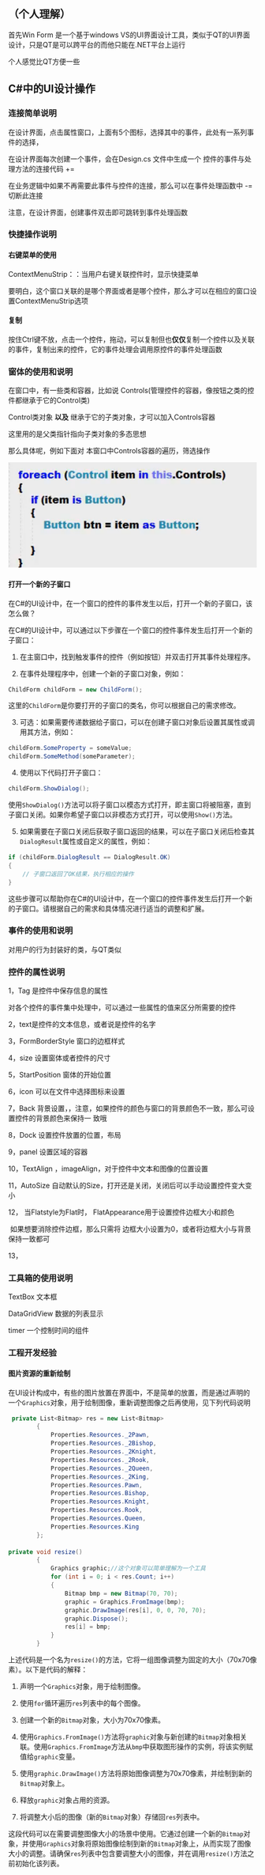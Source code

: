 ## （个人理解）

首先Win Form 是一个基于windows VS的UI界面设计工具，类似于QT的UI界面设计，只是QT是可以跨平台的而他只能在.NET平台上运行

个人感觉比QT方便一些



## C#中的UI设计操作



### 连接简单说明

在设计界面，点击属性窗口，上面有5个图标，选择其中的事件，此处有一系列事件的选择，

在设计界面每次创建一个事件，会在Design.cs 文件中生成一个  控件的事件与处理方法的连接代码 +=

在业务逻辑中如果不再需要此事件与控件的连接，那么可以在事件处理函数中 -= 切断此连接 

注意，在设计界面，创建事件双击即可跳转到事件处理函数





### 快捷操作说明

#### 右键菜单的使用

ContextMenuStrip：：当用户右键关联控件时，显示快捷菜单

要明白，这个窗口关联的是哪个界面或者是哪个控件，那么才可以在相应的窗口设置ContextMenuStrip选项



#### 复制

按住Ctrl键不放，点击一个控件，拖动，可以复制但也**仅仅**复制一个控件以及关联的事件，复制出来的控件，它的事件处理会调用原控件的事件处理函数





### 窗体的使用和说明

在窗口中，有一些类和容器，比如说 Controls(管理控件的容器，像按钮之类的控件都继承于它的Control类)

Control类对象  **以及**  继承于它的子类对象，才可以加入Controls容器

这里用的是父类指针指向子类对象的多态思想

那么具体呢，例如下面对  本窗口中Controls容器的遍历，筛选操作

![微信截图_20230626145535](picture\微信截图_20230626145535.png)



#### 打开一个新的子窗口

在C#的UI设计中，在一个窗口的控件的事件发生以后，打开一个新的子窗口，该怎么做？

在C#的UI设计中，可以通过以下步骤在一个窗口的控件事件发生后打开一个新的子窗口：

1. 在主窗口中，找到触发事件的控件（例如按钮）并双击打开其事件处理程序。

2. 在事件处理程序中，创建一个新的子窗口对象，例如：

```csharp
ChildForm childForm = new ChildForm();
```

这里的`ChildForm`是你要打开的子窗口的类名，你可以根据自己的需求修改。

3. 可选：如果需要传递数据给子窗口，可以在创建子窗口对象后设置其属性或调用其方法，例如：

```csharp
childForm.SomeProperty = someValue;
childForm.SomeMethod(someParameter);
```

4. 使用以下代码打开子窗口：

```csharp
childForm.ShowDialog();
```

使用`ShowDialog()`方法可以将子窗口以模态方式打开，即主窗口将被阻塞，直到子窗口关闭。如果你希望子窗口以非模态方式打开，可以使用`Show()`方法。

5. 如果需要在子窗口关闭后获取子窗口返回的结果，可以在子窗口关闭后检查其`DialogResult`属性或自定义的属性，例如：

```csharp
if (childForm.DialogResult == DialogResult.OK)
{
    // 子窗口返回了OK结果，执行相应的操作
}
```

这些步骤可以帮助你在C#的UI设计中，在一个窗口的控件事件发生后打开一个新的子窗口。请根据自己的需求和具体情况进行适当的调整和扩展。



### 事件的使用和说明

对用户的行为封装好的类，与QT类似



### 控件的属性说明

1，Tag 是控件中保存信息的属性

​		对各个控件的事件集中处理中，可以通过一些属性的值来区分所需要的控件

2，text是控件的文本信息，或者说是控件的名字

3，FormBorderStyle    窗口的边框样式

4，size      设置窗体或者控件的尺寸

5，StartPosition   窗体的开始位置

6，icon    可以在文件中选择图标来设置

7，Back   背景设置，，注意，如果控件的颜色与窗口的背景颜色不一致，那么可设置控件的背景颜色来保持一		致哦

8，Dock   设置控件放置的位置，布局

9，panel   设置区域的容器

10，TextAlign  ，imageAlign，对于控件中文本和图像的位置设置

11，AutoSize   自动默认的Size，打开还是关闭，关闭后可以手动设置控件变大变小

12，  当Flatstyle为Flat时，        FlatAppearance用于设置控件边框大小和颜色

​			如果想要消除控件边框，那么只需将  边框大小设置为0，或者将边框大小与背景保持一致都可

13，	





### 工具箱的使用说明

TextBox  文本框

DataGridView     数据的列表显示

timer   一个控制时间的组件





### 工程开发经验

#### 图片资源的重新绘制

在UI设计构成中，有些的图片放置在界面中，不是简单的放置，而是通过声明的一个`Graphics`对象，用于绘制图像，重新调整图像之后再使用，见下列代码说明

```C#
 private List<Bitmap> res = new List<Bitmap>
        {
            Properties.Resources._2Pawn,
            Properties.Resources._2Bishop,
            Properties.Resources._2Knight,
            Properties.Resources._2Rook,
            Properties.Resources._2Queen,
            Properties.Resources._2King,
            Properties.Resources.Pawn,
            Properties.Resources.Bishop,
            Properties.Resources.Knight,
            Properties.Resources.Rook,
            Properties.Resources.Queen,
            Properties.Resources.King
        };

private void resize()
        {
            Graphics graphic;//这个对象可以简单理解为一个工具
            for (int i = 0; i < res.Count; i++)
            {
                Bitmap bmp = new Bitmap(70, 70);
                graphic = Graphics.FromImage(bmp);
                graphic.DrawImage(res[i], 0, 0, 70, 70);
                graphic.Dispose();
                res[i] = bmp;
            }
        }

```

上述代码是一个名为`resize()`的方法，它将一组图像调整为固定的大小（70x70像素）。以下是代码的解释：

1. 声明一个`Graphics`对象，用于绘制图像。

2. 使用`for`循环遍历`res`列表中的每个图像。

3. 创建一个新的`Bitmap`对象，大小为70x70像素。

4. 使用`Graphics.FromImage()`方法将`graphic`对象与新创建的`Bitmap`对象相关联。使用`Graphics.FromImage`方法从`bmp`中获取图形操作的实例，将该实例赋值给`graphic`变量。

5. 使用`graphic.DrawImage()`方法将原始图像调整为70x70像素，并绘制到新的`Bitmap`对象上。

6. 释放`graphic`对象占用的资源。

7. 将调整大小后的图像（新的`Bitmap`对象）存储回`res`列表中。

这段代码可以在需要调整图像大小的场景中使用。它通过创建一个新的`Bitmap`对象，并使用`Graphics`对象将原始图像绘制到新的`Bitmap`对象上，从而实现了图像大小的调整。请确保`res`列表中包含要调整大小的图像，并在调用`resize()`方法之前初始化该列表。
